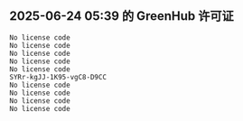 ## 2025-06-24 05:39 的 GreenHub 许可证
```
No license code
No license code
No license code
No license code
No license code
SYRr-kgJJ-1K95-vgC8-D9CC
No license code
No license code
No license code
No license code
```
